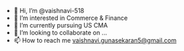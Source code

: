 - 👋 Hi, I’m @vaishnavi-518
- 👀 I’m interested in Commerce & Finance
- 🌱 I’m currently pursuing US CMA
- 💞️ I’m looking to collaborate on ...
- 📫 How to reach me vaishnavi.gunasekaran5@gmail.com

<!---
vaishnavi-518/vaishnavi-518 is a ✨ special ✨ repository because its `README.md` (this file) appears on your GitHub profile.
You can click the Preview link to take a look at your changes.
--->
